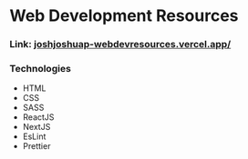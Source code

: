 # Web Development Resources
### Link: <a href="https://joshjoshuap-webdevresources.vercel.app/"> joshjoshuap-webdevresources.vercel.app/ </a>

### Technologies
- HTML
- CSS
- SASS
- ReactJS
- NextJS
- EsLint
- Prettier

